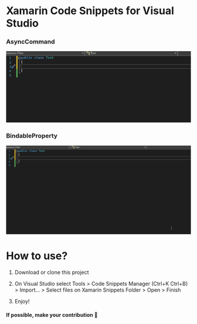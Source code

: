 ﻿# Xamarin Code Snippets for Visual Studio

### AsyncCommand


<img src="https://raw.githubusercontent.com/alexandresanlim/xamarin-code-snippets/main/Demonstration/CSharp/asynCommand.gif" />

### BindableProperty


<img src="https://raw.githubusercontent.com/alexandresanlim/xamarin-code-snippets/main/Demonstration/CSharp/bindableProperty.gif" />

# How to use?

1. Download or clone this project

2. On Visual Studio select Tools > Code Snippets Manager (Ctrl+K Ctrl+B) > Import... > Select files on Xamarin Snippets Folder > Open > Finish

3. Enjoy!

#### If possible, make your contribution 🚀

